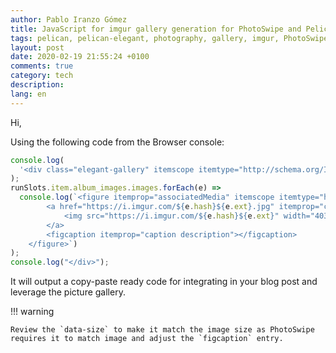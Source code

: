 ```yaml
---
author: Pablo Iranzo Gómez
title: JavaScript for imgur gallery generation for PhotoSwipe and Pelican-Elegant
tags: pelican, pelican-elegant, photography, gallery, imgur, PhotoSwipe
layout: post
date: 2020-02-19 21:55:24 +0100
comments: true
category: tech
description:
lang: en
---
```


Hi,

Using the following code from the Browser console:

```js
console.log(
  '<div class="elegant-gallery" itemscope itemtype="http://schema.org/ImageGallery">'
);
runSlots.item.album_images.images.forEach(e) =>
  console.log(`<figure itemprop="associatedMedia" itemscope itemtype="http://schema.org/ImageObject">
        <a href="https://i.imgur.com/${e.hash}${e.ext}.jpg" itemprop="contentUrl" data-size="4032x3024">
            <img src="https://i.imgur.com/${e.hash}${e.ext}" width="403" height="302" itemprop="thumbnail" alt="" />
        </a>
        <figcaption itemprop="caption description"></figcaption>
    </figure>`)
);
console.log("</div>");
```

It will output a copy-paste ready code for integrating in your blog post and leverage the picture gallery.

!!! warning

    Review the `data-size` to make it match the image size as PhotoSwipe requires it to match image and adjust the `figcaption` entry.
